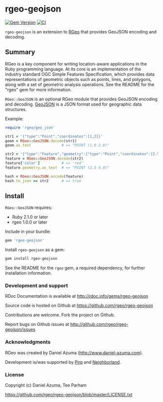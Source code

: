 # rgeo-geojson

[![Gem Version](https://badge.fury.io/rb/rgeo-geojson.svg)](http://badge.fury.io/rb/rgeo-geojson)
[![CI](https://github.com/rgeo/rgeo/workflows/CI/badge.svg)](https://github.com/rgeo/rgeo-geojson/actions?query=workflow%3ACI+branch%3Amaster+event%3Apush)

`rgeo-geojson` is an extension to [RGeo](https://github.com/rgeo/rgeo)
that provides GeoJSON encoding and decoding.

## Summary

RGeo is a key component for writing location-aware applications in the Ruby
programming language. At its core is an implementation of the industry
standard OGC Simple Features Specification, which provides data
representations of geometric objects such as points, lines, and polygons,
along with a set of geometric analysis operations. See the README for the
"rgeo" gem for more information.

`RGeo::GeoJSON` is an optional RGeo module that provides GeoJSON encoding
and decoding. [GeoJSON](http://geojson.org) is a JSON format used for
geographic data structures.

Example:

```ruby
require 'rgeo/geo_json'

str1 = '{"type":"Point","coordinates":[1,2]}'
geom = RGeo::GeoJSON.decode(str1)
geom.as_text              # => "POINT (1.0 2.0)"

str2 = '{"type":"Feature","geometry":{"type":"Point","coordinates":[2.5,4.0]},"properties":{"color":"red"}}'
feature = RGeo::GeoJSON.decode(str2)
feature['color']          # => 'red'
feature.geometry.as_text  # => "POINT (2.5 4.0)"

hash = RGeo::GeoJSON.encode(feature)
hash.to_json == str2      # => true
```

## Install

`RGeo::GeoJSON` requires:

* Ruby 2.1.0 or later
* rgeo 1.0.0 or later

Include in your bundle:

```ruby
gem 'rgeo-geojson'
```

Install `rgeo-geojson` as a gem:

```sh
gem install rgeo-geojson
```

See the README for the `rgeo` gem, a required dependency, for further installation information.

### Development and support

RDoc Documentation is available at http://rdoc.info/gems/rgeo-geojson

Source code is hosted on Github at https://github.com/rgeo/rgeo-geojson

Contributions are welcome. Fork the project on Github.

Report bugs on Github issues at http://github.com/rgeo/rgeo-geojson/issues

### Acknowledgments

RGeo was created by Daniel Azuma (http://www.daniel-azuma.com).

Development is/was supported by [Pirq](http://www.pirq.com) and
[Neighborland](https://neighborland.com).

### License

Copyright (c) Daniel Azuma, Tee Parham

https://github.com/rgeo/rgeo-geojson/blob/master/LICENSE.txt
